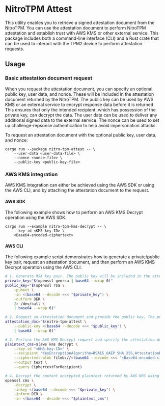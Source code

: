 # NitroTPM Attest

This utility enables you to retrieve a signed attestation document from the NitroTPM. You can use the attestation document to perform NitroTPM attestation and establish trust with AWS KMS or other external service.
This package includes both a command-line interface (CLI) and a Rust crate that can be used to interact with the TPM2 device to perform attestation requests.

## Usage

### Basic attestation document request

When you request the attestation document, you can specify an optional public key, user data, and nonce. These will be included in the attestation document returned by the NitroTPM.
The public key can be used by AWS KMS or an external service to encrypt response data before it is returned. This ensures that only the intended recipient, which has possession of the private key, can decrypt the data.
The user data can be used to deliver any additional signed data to the external service.
The nonce can be used to set up challenge-repsonse authentication to help avoid impersonation attacks.

To request an attestation document with the optional public key, user data, and nonce:

```console
cargo run --package nitro-tpm-attest -- \
    --user-data <user-data-file> \
    --nonce <nonce-file> \
    --public-key <public-key-file>
```

### AWS KMS integration

AWS KMS integration can either be achieved using the AWS SDK or using the AWS CLI, and by attaching the attestation document to the request.

#### AWS SDK

The following example shows how to perform an AWS KMS Decrypt operation using the AWS SDK.

```console
cargo run --example nitro-tpm-kms-decrypt -- \
    --key-id <KMS-key-ID> \
    <Base64-encoded-ciphertext>
```

#### AWS CLI

The following example script demonstrates how to generate a private/public key pair, request an attestation document, and then perform an AWS KMS Decrypt operation using the AWS CLI.

```bash
# 1. Generate RSA key pair. The public key will be included in the attestation document request.
private_key="$(openssl genrsa | base64 --wrap 0)"
public_key="$(openssl rsa \
    -pubout \
    -in <(base64 --decode <<< "$private_key") \
    -outform DER \
    2> /dev/null \
    | base64 --wrap 0)"

# 2. Request an attestation document and provide the public key. The public key will be included in the returned attestation document.
attestation_doc="$(nitro-tpm-attest \
    --public-key <(base64 --decode <<< "$public_key") \
    | base64 --wrap 0)"

# 3. Perform the AWS KMS Decrypt request and specify the attestation document. The CiphertextForRecipient returned by AWS KMS is encrypted with the public key in the attestation document.
plaintext_cms=$(aws kms decrypt \
    --key-id "<KMS-key-ID>" \
    --recipient "KeyEncryptionAlgorithm=RSAES_OAEP_SHA_256,AttestationDocument=$attestation_doc" \
    --ciphertext-blob fileb://<(base64 --decode <<< "<Base64-encoded-ciphertext>") \
    --output text \
    --query CiphertextForRecipient)

# 4. Decrypt the content encrypted plaintext returned by AWS KMS using the private key.
openssl cms \
    -decrypt \
    -inkey <(base64 --decode <<< "$private_key") \
    -inform DER \
    -in <(base64 --decode <<< "$plaintext_cms")
```
